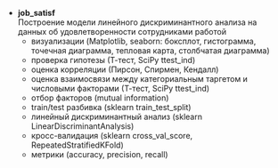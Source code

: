 * __job_satisf__
<br>Построение модели линейного дискриминантного анализа на данных об удовлетворенности сотрудниками работой
    * визуализации (Matplotlib, seaborn: боксплот, гистограмма, точечная диаграмма, тепловая карта, столбчатая диаграмма)
    * проверка гипотезы (Т-тест, SciPy ttest_ind)
    * оценка корреляции (Пирсон, Спирмен, Кендалл)
    * оценка взаимосвязи между категориальным таргетом и числовыми факторами (Т-тест, SciPy ttest_ind)
    * отбор факторов (mutual information)
    * train/test разбивка (sklearn train_test_split)
    * линейный дискриминантный анализ (sklearn LinearDiscriminantAnalysis)
    * кросс-валидация (sklearn cross_val_score, RepeatedStratifiedKFold)
    * метрики (accuracy, precision, recall)